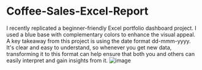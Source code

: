 # Coffee-Sales-Excel-Report
I recently replicated a beginner-friendly Excel portfolio dashboard project. I used a blue base with complementary colors to enhance the visual appeal. A key takeaway from this project is using the date format dd-mmm-yyyy. It's clear and easy to understand, so whenever you get new data, transforming it to this format can help ensure that both you and others can easily interpret and gain insights from it.
![image](https://github.com/user-attachments/assets/9004da12-a374-4b6d-87f1-e94554e66b67)
